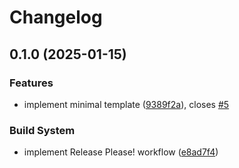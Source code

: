 # Changelog

## 0.1.0 (2025-01-15)


### Features

* implement minimal template ([9389f2a](https://github.com/mihaly-farkas/vknglib-templates-copier/commit/9389f2a48f599a73e98d3889716f2af165160bd5)), closes [#5](https://github.com/mihaly-farkas/vknglib-templates-copier/issues/5)


### Build System

* implement Release Please! workflow ([e8ad7f4](https://github.com/mihaly-farkas/vknglib-templates-copier/commit/e8ad7f4331b807235bf575cb3b0f7d2dcfc16b46))
